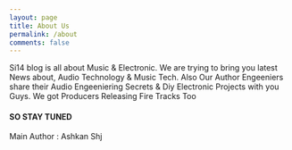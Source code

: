 ```yaml
---
layout: page
title: About Us
permalink: /about
comments: false
---
```


<div class="row justify-content-between">
<div class="col-md-8 pr-5">

<p>Si14 blog is all about Music & Electronic.
We are trying to bring you latest News about, Audio Technology & Music Tech.
Also Our Author Engeeniers share their Audio Engeeniering Secrets & Diy Electronic Projects with you Guys.
We got Producers Releasing Fire Tracks Too
 </p>

 #### SO STAY TUNED

Main Author : Ashkan Shj

</div>
